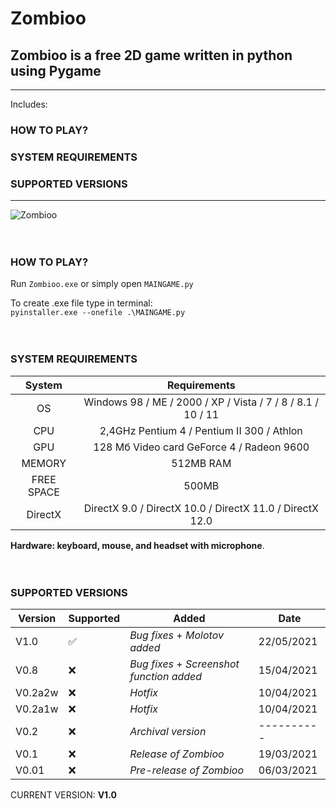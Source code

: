 # Zombioo
## Zombioo is a free 2D game written in python using Pygame

---
Includes:
### HOW TO PLAY?
### SYSTEM REQUIREMENTS
### SUPPORTED VERSIONS
---

![Zombioo](demo/demoNEW.gif)
<br />
<br />
<br />
### HOW TO PLAY?
Run ```Zombioo.exe``` or simply open ```MAINGAME.py```

To create .exe file type in terminal:     
```pyinstaller.exe --onefile .\MAINGAME.py```
<br />
<br /> 
<br />
### SYSTEM REQUIREMENTS 

| System     | Requirements                                                       |
|:----------:|:------------------------------------------------------------------:|
| OS         | Windows 98 / ME / 2000 / XP / Vista / 7 / 8 / 8.1 / 10 / 11        |
| CPU        | 2,4GHz Pentium 4 / Pentium II 300  / Athlon                        |
| GPU        | 128 Мб Video card GeForce 4 / Radeon 9600                          |
| MEMORY     | 512MB RAM                                                          |
| FREE SPACE | 500MB                                                              |
| DirectX    | DirectX 9.0 / DirectX 10.0 / DirectX 11.0 / DirectX 12.0           |

<b>Hardware: keyboard, mouse, and headset with microphone</b>.
<br />
<br />
<br />

### SUPPORTED VERSIONS
| Version | Supported          | Added                                      | Date       |
| ------- | ------------------ | ------------------------------------------ | ---------- |
| V1.0    | :white_check_mark: | *Bug fixes* + *Molotov added*              | 22/05/2021 |
| V0.8    | :x:                | *Bug fixes* + *Screenshot function added*  | 15/04/2021 |
| V0.2a2w | :x:                | *Hotfix*                                   | 10/04/2021 |
| V0.2a1w | :x:                | *Hotfix*                                   | 10/04/2021 |
| V0.2    | :x:                | *Archival version*                         | *----------* |
| V0.1    | :x:                | *Release of Zombioo*                       | 19/03/2021 |
| V0.01   | :x:                | *Pre-release of Zombioo*                   | 06/03/2021 |

CURRENT VERSION: <b>V1.0</b>
